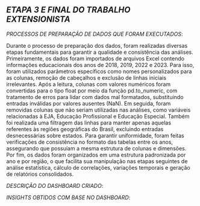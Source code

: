 *ETAPA 3 E FINAL DO TRABALHO EXTENSIONISTA*
-----------------------------------------------------------------------------------------------------------------------------------------------------------------------------------------------------------------------------------------------------------------------------------
*PROCESSOS DE PREPARAÇÃO DE DADOS QUE FORAM EXECUTADOS*:

Durante o processo de preparação dos dados, foram realizadas diversas etapas fundamentais para garantir a qualidade e consistência das análises. Primeiramente, os dados foram importados de arquivos Excel contendo informações educacionais dos anos de 2018, 2019, 2022 e 2023. Para isso, foram utilizados parâmetros específicos como nomes personalizados para as colunas, remoção de cabeçalhos e exclusão de linhas iniciais irrelevantes. Após a leitura, colunas com valores numéricos foram convertidas para o tipo float por meio da função pd.to_numeric, com tratamento de erros para lidar com dados mal formatados, substituindo entradas inválidas por valores ausentes (NaN). Em seguida, foram removidas colunas que não seriam utilizadas nas análises, como variáveis relacionadas à EJA, Educação Profissional e Educação Especial. Também foi realizada uma filtragem das linhas para manter apenas aquelas referentes às regiões geográficas do Brasil, excluindo entradas desnecessárias sobre estados. Para garantir uniformidade, foram feitas verificações de consistência no formato das tabelas entre os anos, assegurando que possuíam a mesma estrutura de colunas e dimensões. Por fim, os dados foram organizados em uma estrutura padronizada por ano e por região, o que facilita sua manipulação nas etapas seguintes de análise estatística, cálculo de correlações, variações temporais e geração de relatórios consolidados.

*DESCRIÇÃO DO DASHBOARD CRIADO*:







*INSIGHTS OBTIDOS COM BASE NO DASHBOARD*:
